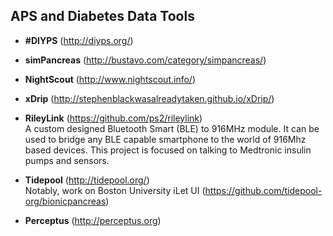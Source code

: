 ## APS and Diabetes Data Tools

* **\#DIYPS** (http://diyps.org/)

* **simPancreas** (http://bustavo.com/category/simpancreas/)

* **NightScout** (http://www.nightscout.info/)

* **xDrip** (http://stephenblackwasalreadytaken.github.io/xDrip/)

* **RileyLink** (https://github.com/ps2/rileylink)</br>
A custom designed Bluetooth Smart (BLE) to 916MHz module. It can be used to bridge any BLE capable smartphone to the world of 916Mhz based devices. This project is focused on talking to Medtronic insulin pumps and sensors.

* **Tidepool** (http://tidepool.org/)</br>
Notably, work on Boston University iLet UI (https://github.com/tidepool-org/bionicpancreas)

* **Perceptus** (http://perceptus.org)
